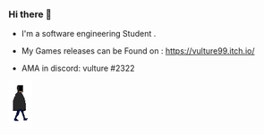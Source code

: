 ### Hi there 👋



- I'm a software engineering Student .

- My Games releases can be Found on : https://vulture99.itch.io/
- AMA in discord: vulture #2322

![](https://github.com/vulture990/vulture990/blob/main/walkside1.gif)
